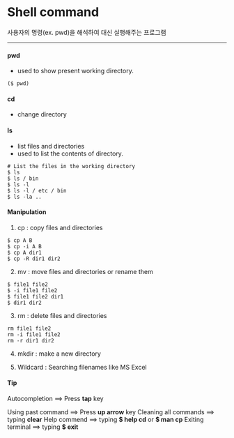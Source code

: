 # Shell command

사용자의 명령(ex. pwd)을 해석하여 대신 실행해주는 프로그램

---
#### pwd
- used to show present working directory. 
```
($ pwd)
```
#### cd
- change directory

#### ls 
- list files and directories
- used to list the contents of directory.

```
# List the files in the working directory
$ ls 
$ ls / bin
$ ls -l 
$ ls -l / etc / bin
$ ls -la ..
```
#### Manipulation
1. cp : copy files and directories
```
$ cp A B
$ cp -i A B
$ cp A dir1
$ cp -R dir1 dir2
```
2. mv : move files and directories or rename them
```
$ file1 file2
$ -i file1 file2
$ file1 file2 dir1
$ dir1 dir2
```
3. rm : delete files and directories
```
rm file1 file2
rm -i file1 file2
rm -r dir1 dir2
```
4. mkdir : make a new directory

5. Wildcard
: Searching filenames like MS Excel


#### Tip
Autocompletion ==> Press **tap** key

Using past command ==> Press **up arrow** key
Cleaning all commands ==> typing **clear**
Help commend ==> typing **$ help cd** or **$ man cp**
Exiting terminal ==> typing **$ exit**
